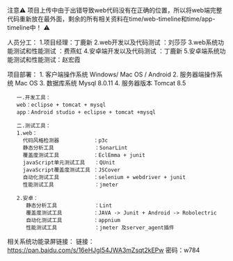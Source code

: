 注意⚠️
项目上传中由于出错导致web代码没有在正确的位置，所以将web端完整代码重新放在最外面，剩余的所有相关资料在time/web-timeline和time/app-timeline中！
⚠️



人员分工：
       1.项目经理：丁鹿新
       2.web开发以及代码测试       ：刘莎莎
       3.web系统功能测试和性能测试  ：费燕虹
       4.安卓端开发以及代码测试     ：丁鹿新
       5.安卓端系统功能测试和性能测试：赵宏霞
  
  
  
  
  
项目部署：
       1. 客户端操作系统  Windows/ Mac OS / Android
       2. 服务器端操作系统 Mac OS
       3. 数据库系统 Mysql 8.0.11
       4. 服务器版本 Tomcat 8.5

       
       一.开发工具：
       web：eclipse + tomcat + mysql
       app：Android studio + eclipse + tomcat +mysql
        
       二.测试工具：
       1.web：
         代码风格检测器           ：p3c
         静态分析工具             ：SonarLint
         覆盖度测试工具           ：EclEmma + junit
         javaScript单元测试工具   ：QUnit
         javaScript覆盖度测试工具 ：JSCover
         自动化测试工具           ：selenium + webdriver + junit
         性能测试工具             ：jmeter
         
       2.安卓：
          静态分析工具            ：Lint
          覆盖度测试工具          ：JAVA -> Junit + Android -> Robolectric
          自动化测试工具          ：appnium
          性能测试工具            ：jmeter 及server_agent插件
          
          
          
相关系统功能录屏链接：
                 链接：https://pan.baidu.com/s/16eHJgI54JWA3mZsqt2kEPw 密码：w784
                 
          

         

